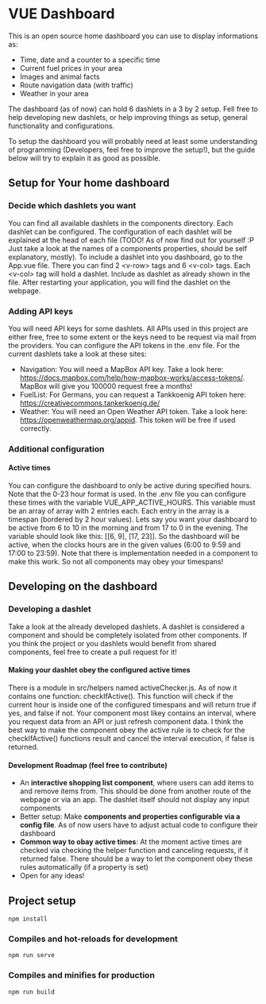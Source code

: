 # VUE Dashboard

This is an open source home dashboard you can use to display informations as:
- Time, date and a counter to a specific time
- Current fuel prices in your area
- Images and animal facts
- Route navigation data (with traffic)
- Weather in your area

The dashboard (as of now) can hold 6 dashlets in a 3 by 2 setup. Fell free to help developing new dashlets, or help improving things as setup, general functionality and configurations.

To setup the dashboard you will probably need at least some understanding of programming (Developers, feel free to improve the setup!), but the guide below will try to explain it as good as possible.

## Setup for Your home dashboard
### Decide which dashlets you want
You can find all available dashlets in the components directory. Each dashlet can be configured. The configuration of each dashlet will be explained at the head of each file (TODO! As of now find out for yourself :P Just take a look at the names of a components properties, should be self explanatory, mostly).
To include a dashlet into you dashboard, go to the App.vue file. There you can find 2 \<v-row> tags and 6 \<v-col> tags. Each \<v-col> tag will hold a dashlet. Include as dashlet as already shown in the file. After restarting your application, you will find the dashlet on the webpage.

### Adding API keys
You will need API keys for some dashlets. All APIs used in this project are either free, free to some extent or the keys need to be request via mail from the providers. You can configure the API tokens in the .env file. For the current dashlets take a look at these sites:
- Navigation: You will need a MapBox API key. Take a look here: https://docs.mapbox.com/help/how-mapbox-works/access-tokens/. MapBox will give you 100000 request free a months!
- FuelList: For Germans, you can request a Tankkoenig API token here: https://creativecommons.tankerkoenig.de/
- Weather: You will need an Open Weather API token. Take a look here: https://openweathermap.org/appid. This token will be free if used correctly.

### Additional configuration
#### Active times
You can configure the dashboard to only be active during specified hours. Note that the 0-23 hour format is used. In the .env file you can configure these times with the variable VUE_APP_ACTIVE_HOURS. This variable must be an array of array with 2 entries each. Each entry in the array is a timespan (bordered by 2 hour values).
Lets say you want your dashboard to be active from 6 to 10 in the morning and from 17 to 0 in the evening. The variable should look like this: \[[6, 9], [17, 23]]. So the dashboard will be active, when the clocks hours are in the given values (6:00 to 9:59 and 17:00 to 23:59).
Note that there is implementation needed in a component to make this work. So not all components may obey your timespans!

## Developing on the dashboard
### Developing a dashlet
Take a look at the already developed dashlets. A dashlet is considered a component and should be completely isolated from other components.
If you think the project or you dashlets would benefit from shared components, feel free to create a pull request for it!
#### Making your dashlet obey the configured active times
There is a module in src/helpers named activeChecker.js. As of now it contains one function: checkIfActive(). This function will check if the current hour is inside one of the configured timespans and will return true if yes, and false if not.
Your component most likey contains an interval, where you request data from an API or just refresh component data. I think the best way to make the component obey the active rule is to check for the checkIfActive() functions result and cancel the interval execution, if false is returned.

#### Development Roadmap (feel free to contribute)
- An **interactive shopping list component**, where users can add items to and remove items from. This should be done from another route of the webpage or via an app. The dashlet itself should not display any input components
- Better setup: Make **components and properties configurable via a config file**. As of now users have to adjust actual code to configure their dashboard
- **Common way to obay active times**: At the moment active times are checked via checking the helper function and canceling requests, if it returned false. There should be a way to let the component obey these rules automatically (if a property is set)
- Open for any ideas!

## Project setup
```
npm install
```

### Compiles and hot-reloads for development
```
npm run serve
```

### Compiles and minifies for production
```
npm run build
```